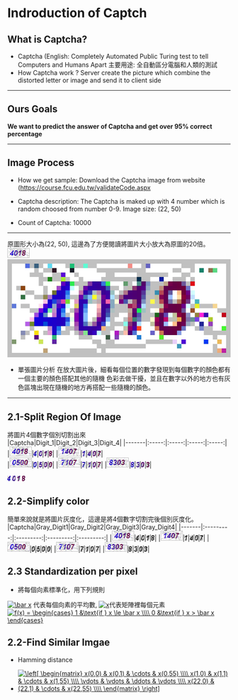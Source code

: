 # Indroduction of Captch

## What is Captcha?
  * Captcha (English: Completely Automated Public Turing test to tell Computers and Humans Apart
    主要用途: 全自動區分電腦和人類的測試
  * How Captcha work ?
    Server create the picture which combine the distorted letter or image and send it to client side  
---
## Ours Goals
  **We want to predict the answer of Captcha and get over 95% correct percentage**

---

## Image Process

  * How we get sample: Download the Captcha image from website (https://course.fcu.edu.tw/validateCode.aspx

  * Captcha description: 
    The Captcha is maked up with 4 number which is random choosed from number 0-9.
    Image size: (22, 50)
    
  * Count of Captcha: 10000

---
  原圖形大小為(22, 50), 這邊為了方便閱讀將圖片大小放大為原圖的20倍。
  ![image](./image/00000.jpg) ![resize_image](./image/resize.jpg)
  * 單張圖片分析
    在放大圖片後，細看每個位置的數字發現到每個數字的顏色都有一個主要的顏色搭配其他的隨機  色彩去做干擾，並且在數字以外的地方也有灰色區塊出現在隨機的地方再搭配一些隨機的顏色。
---
## 2.1-Split Region Of Image
  將圖片4個數字個別切割出來  
  |Captcha|Digit_1|Digit_2|Digit_3|Digit_4|
  |-------|:-----:|:-----:|:-----:|:-----:|
  |![image](./image/00000.jpg)|![digit_1](./image/digit_1.jpg)|![digit_2](./image/digit_2.jpg)|![digit_3](./image/digit_3.jpg)|![digit_4](./image/digit_4.jpg)|
  |![image](./image/00001.jpg)|![digit_1](./image/00001_digit1.jpg)|![digit2](./image/00001_digit2.jpg)|![image](./image/00001_digit3.jpg)|![image](./image/00001_digit4.jpg)|  
  |![image](./image/00002.jpg)|![digit_1](./image/00002_digit1.jpg)|![digit2](./image/00002_digit2.jpg)|![image](./image/00002_digit3.jpg)|![image](./image/00002_digit4.jpg)|
  |![image](./image/00003.jpg)|![digit_1](./image/00003_digit1.jpg)|![digit2](./image/00003_digit2.jpg)|![image](./image/00003_digit3.jpg)|![image](./image/00003_digit4.jpg)| 
  |![image](./image/00004.jpg)|![digit_1](./image/00004_digit1.jpg)|![digit2](./image/00004_digit2.jpg)|![image](./image/00004_digit3.jpg)|![image](./image/00004_digit4.jpg)| 

  ![digit_1](./image/digit_1.jpg)    ![dig_2](./image/digit_2.jpg)    ![digit_3](./image/digit_3.jpg)    ![digit_4](./image/digit_4.jpg)
## 2.2-Simplify color 
  簡單來說就是將圖片灰度化，這邊是將4個數字切割完後個別灰度化。  
  |Captcha|Gray_Digit1|Gray_Digit2|Gray_Digit3|Gray_Digit4|
  |-------|:---------:|:---------:|:---------:|:---------:|
  |![image](./image/00000.jpg)|![image](./image/00000_digit1_gray.jpg)|![image](./image/00000_digit2_gray.jpg)|![image](./image/00000_digit3_gray.jpg)|![image](./image/00000_digit4_gray.jpg)|
  |![image](./image/00001.jpg)|![image](./image/00001_digit1_gray.jpg)|![image](./image/00001_digit2_gray.jpg)|![image](./image/00001_digit3_gray.jpg)|![image](./image/00001_digit4_gray.jpg)|
  |![image](./image/00002.jpg)|![image](./image/00002_digit1_gray.jpg)|![image](./image/00002_digit2_gray.jpg)|![image](./image/00002_digit3_gray.jpg)|![image](./image/00002_digit4_gray.jpg)|
  |![image](./image/00003.jpg)|![image](./image/00003_digit1_gray.jpg)|![image](./image/00003_digit2_gray.jpg)|![image](./image/00003_digit3_gray.jpg)|![image](./image/00003_digit4_gray.jpg)|
  |![image](./image/00004.jpg)|![image](./image/00004_digit1_gray.jpg)|![image](./image/00004_digit2_gray.jpg)|![image](./image/00004_digit3_gray.jpg)|![image](./image/00004_digit4_gray.jpg)|
## 2.3 Standardization per pixel
  * 將每個向素標準化，用下列規則  

  <a href="https://www.codecogs.com/eqnedit.php?latex=\bar&space;x" target="_blank"><img src="https://latex.codecogs.com/gif.latex?\bar&space;x" title="\bar x" /></a> 代表每個向素的平均數, 
 <a href="https://www.codecogs.com/eqnedit.php?latex=x" target="_blank"><img src="https://latex.codecogs.com/gif.latex?x" title="x" /></a>代表矩陣裡每個元素  
 <a href="https://www.codecogs.com/eqnedit.php?latex=f(x)&space;=&space;\begin{cases}&space;1&space;&\text{if&space;}&space;x&space;\le&space;\bar&space;x&space;\\\\&space;0&space;&\text{if&space;}&space;x&space;>&space;\bar&space;x&space;\end{cases}" target="_blank"><img src="https://latex.codecogs.com/gif.latex?f(x)&space;=&space;\begin{cases}&space;1&space;&\text{if&space;}&space;x&space;\le&space;\bar&space;x&space;\\\\&space;0&space;&\text{if&space;}&space;x&space;>&space;\bar&space;x&space;\end{cases}" title="f(x) = \begin{cases} 1 &\text{if } x \le \bar x \\\\ 0 &\text{if } x > \bar x \end{cases}" /></a>
## 2.2-Find Similar Imgae

  * Hamming distance 


  
  * <a href="https://www.codecogs.com/eqnedit.php?latex=\left[&space;\begin{matrix}&space;x(0,0)&space;&&space;x(0,1)&space;&&space;\cdots&space;&&space;x(0,55)&space;\\\\&space;x(1,0)&space;&&space;x(1,1)&space;&&space;\cdots&space;&&space;x(1,55)&space;\\\\&space;\vdots&space;&&space;\vdots&space;&&space;\ddots&space;&&space;\vdots&space;\\\\&space;x(22,0)&space;&&space;(22,1)&space;&&space;\cdots&space;&&space;x(22,55)&space;\\\\&space;\end{matrix}&space;\right]" target="_blank"><img src="https://latex.codecogs.com/png.latex?\left[&space;\begin{matrix}&space;x(0,0)&space;&&space;x(0,1)&space;&&space;\cdots&space;&&space;x(0,55)&space;\\\\&space;x(1,0)&space;&&space;x(1,1)&space;&&space;\cdots&space;&&space;x(1,55)&space;\\\\&space;\vdots&space;&&space;\vdots&space;&&space;\ddots&space;&&space;\vdots&space;\\\\&space;x(22,0)&space;&&space;(22,1)&space;&&space;\cdots&space;&&space;x(22,55)&space;\\\\&space;\end{matrix}&space;\right]" title="\left[ \begin{matrix} x(0,0) & x(0,1) & \cdots & x(0,55) \\\\ x(1,0) & x(1,1) & \cdots & x(1,55) \\\\ \vdots & \vdots & \ddots & \vdots \\\\ x(22,0) & (22,1) & \cdots & x(22,55) \\\\ \end{matrix} \right]" /></a>
 




